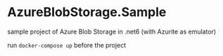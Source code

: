 # AzureBlobStorage.Sample
sample project of Azure Blob Storage in .net6 (with Azurite as emulator)

run `docker-compose up` before the project
